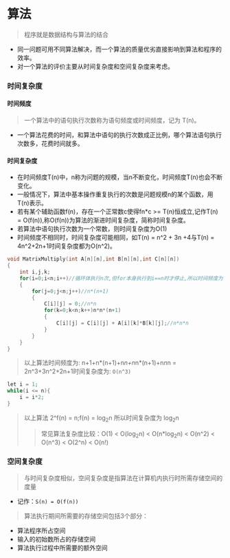 # 算法

> 程序就是数据结构与算法的结合   
- 同一问题可用不同算法解决，而一个算法的质量优劣直接影响到算法和程序的效率。
- 对一个算法的评价主要从时间复杂度和空间复杂度来考虑。

### 时间复杂度
#### 时间频度
> 一个算法中的语句执行次数称为语句频度或时间频度，记为 T(n)。  
- 一个算法花费的时间，和算法中语句的执行次数成正比例，哪个算法语句执行次数多，花费时间就多。  
#### 时间复杂度
- 在时间频度T(n)中，n称为问题的规模，当n不断变化，时间频度T(n)也会不断变化。  
- 一般情况下，算法中基本操作重复执行的次数是问题规模n的某个函数，用T(n)表示。
- 若有某个辅助函数f(n)，存在一个正常数c使得fn*c >= T(n)恒成立,记作T(n) = O(f(n)),称O(f(n))为算法的渐进时间复杂度，简称时间复杂度。  
- 若算法中语句执行次数为一个常数，则时间复杂度为O(1)  
- 时间频度不相同时，时间复杂度可能相同，如T(n) = n^2 + 3n +4与T(n) = 4n^2+2n+1时间复杂度都为O(n^2)。  
```C
void MatrixMultiply(int A[n][n],int B[n][n],int C[n][n])
{
    int i,j,k;
    for(i=0;i<n;i++)//循环体执行n次,但for本身执行到i==n时才停止,所以时间频度为:n+1
    {
        for(j=0;j<n;j++)//n*(n+1)
        {
            C[i][j] = 0;//n*n
            for(k=0;k<n;k++)n*n*(n+1)
            {
                C[i][j] = C[i][j] + A[i][k]*B[k][j];//n*n*n
            }
        }
    }
}
```
> 以上算法时间频度为: n+1+n*(n+1)+n*n+n*n*(n+1)+n*n*n = 2n^3+3n^2+2n+1时间复杂度为: ` O(n^3) `  
```C
let i = 1;
while(i <= n){
    i = i*2;
}
```
>以上算法 2^f(n) = n;f(n) = log<sub>2</sub>n 所以时间复杂度为 log<sub>2</sub>n  
>> 常见算法复杂度比较：O(1) < O(log<sub>2</sub>n) < O(n*log<sub>2</sub>n) < O(n^2) < O(n^3) < O(2^n) < O(n!)

### 空间复杂度
> 与时间复杂度相似，空间复杂度是指算法在计算机内执行时所需存储空间的度量
- 记作：` S(n) = O(f(n)) `   
> 算法执行期间所需要的存储空间包括3个部分：
- 算法程序所占空间   
- 输入的初始数所占的存储空间 
- 算法执行过程中所需要的额外空间  
